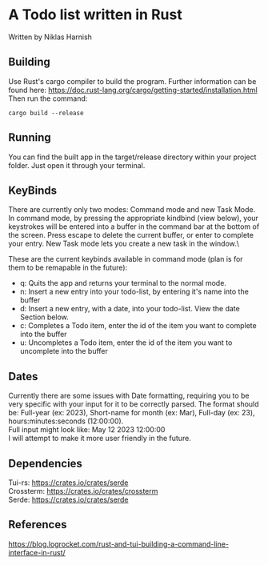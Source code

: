 # A Todo list written in Rust
Written by Niklas Harnish

## Building
Use Rust's cargo compiler to build the program. Further information can be found here: https://doc.rust-lang.org/cargo/getting-started/installation.html
Then run the command: 
```
cargo build --release
```

## Running
You can find the built app in the target/release directory within your project folder. Just open it through your terminal.

## KeyBinds
There are currently only two modes: Command mode and new Task Mode. In command mode, by pressing the appropriate kindbind (view below), your keystrokes will be entered into a buffer in the command bar at the bottom of the screen. Press escape to delete the current buffer, or enter to complete your entry. New Task mode lets you create a new task in the window.\

These are the current keybinds available in command mode (plan is for them to be remapable in the future):
- q: Quits the app and returns your terminal to the normal mode.
- n: Insert a new entry into your todo-list, by entering it's name into the buffer
- d: Insert a new entry, with a date, into your todo-list. View the date Section below.
- c: Completes a Todo item, enter the id of the item you want to complete into the buffer 
- u: Uncompletes a Todo item, enter the id of the item you want to uncomplete into the buffer 

## Dates
Currently there are some issues with Date formatting, requiring you to be very specific with your input for it to be correctly parsed. The format should be: 
Full-year (ex: 2023), Short-name for month (ex: Mar), Full-day (ex: 23), hours:minutes:seconds (12:00:00).\
Full input might look like: May 12 2023 12:00:00 \
I will attempt to make it more user friendly in the future. 

## Dependencies
Tui-rs: https://crates.io/crates/serde \
Crossterm: https://crates.io/crates/crossterm \
Serde: https://crates.io/crates/serde

## References
https://blog.logrocket.com/rust-and-tui-building-a-command-line-interface-in-rust/
